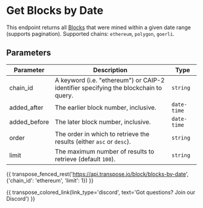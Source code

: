 # Get Blocks by Date

This endpoint returns all [Blocks](../models/block_model.md) that were mined within a given date range (supports pagination). Supported chains: `ethereum`, `polygon`, `goerli`.

## Parameters
| Parameter | Description | Type |
| -------- | ---------- | --- |
| chain_id | A keyword (i.e. "ethereum") or CAIP-2 identifier specifying the blockchain to query. | `string` |
| added_after | The earlier block number, inclusive. | `date-time` |
| added_before | The later block number, inclusive. | `date-time` |
| order | The order in which to retrieve the results (either `asc` or `desc`). | `string` |
| limit | The maximum number of results to retrieve (default `100`). | `string` |

{{ transpose_fenced_rest('https://api.transpose.io/block/blocks-by-date', {'chain_id': 'ethereum', 'limit': 1}) }}

{{ transpose_colored_link(link_type='discord', text='Got questions?  Join our Discord') }}
